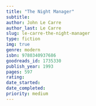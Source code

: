 ```yaml
---
title: "The Night Manager"
subtitle: 
author: John Le Carre
author_last: Le Carre
slug: le-carre-the-night-manager
type: fiction
img: true
genre: modern
isbn: 9780340937686
goodreads_id: 1735330
publish_year: 1993
pages: 597
rating: 
date_started:
date_completed:
priority: medium
---
```

